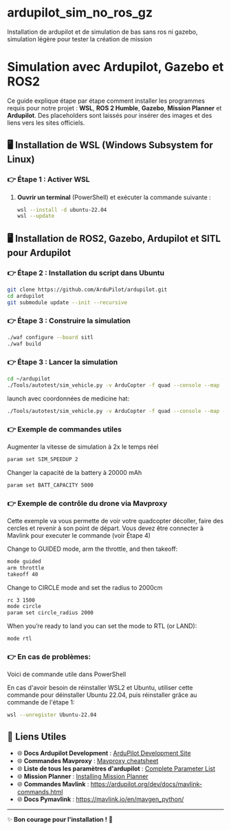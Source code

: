 # ardupilot_sim_no_ros_gz
Installation de ardupilot et de simulation de bas sans ros ni gazebo, simulation légère pour tester la création de mission


# Simulation avec Ardupilot, Gazebo et ROS2

Ce guide explique étape par étape comment installer les programmes requis pour notre projet : **WSL**, **ROS 2 Humble**, **Gazebo**, **Mission Planner** et **Ardupilot**. Des placeholders sont laissés pour insérer des images et des liens vers les sites officiels.


## 🖥️ Installation de WSL (Windows Subsystem for Linux)

### 👉 Étape 1 : Activer WSL
1. **Ouvrir un terminal** (PowerShell) et exécuter la commande suivante :
   ```bash
   wsl --install -d ubuntu-22.04
   wsl --update
   ```

## 🖥️ Installation de ROS2, Gazebo, Ardupilot et SITL pour Ardupilot 

### 👉 Étape 2 : Installation du script dans Ubuntu

   ```bash
   git clone https://github.com/ArduPilot/ardupilot.git
  cd ardupilot
  git submodule update --init --recursive
   ```



### 👉 Étape 3 : Construire la simulation

   ```bash
   ./waf configure --board sitl
  ./waf build
   ```

### 👉 Étape 3 : Lancer la simulation

   ```bash
   cd ~/ardupilot
  ./Tools/autotest/sim_vehicle.py -v ArduCopter -f quad --console --map

   ```

launch avec coordonnées de medicine hat:
   ```bash
./Tools/autotest/sim_vehicle.py -v ArduCopter -f quad --console --map -l 50.097361,-110.735778,0,0
   ```


### 👉 Exemple de commandes utiles

Augmenter la vitesse de simulation à 2x le temps réel
   ```bash
param set SIM_SPEEDUP 2
   ```
Changer la capacité de la battery à 20000 mAh
   ```bash
param set BATT_CAPACITY 5000
   ```

### 👉 Exemple de contrôle du drone via Mavproxy
Cette exemple va vous permette de voir votre quadcopter décoller, faire des cercles et revenir à son point de départ.
Vous devez être connecter à Mavlink pour executer le commande (voir Étape 4)

Change to GUIDED mode, arm the throttle, and then takeoff:

   ```bash
   mode guided
   arm throttle
   takeoff 40
   ```

Change to CIRCLE mode and set the radius to 2000cm

   ```bash
   rc 3 1500
   mode circle
   param set circle_radius 2000
   ```

When you’re ready to land you can set the mode to RTL (or LAND):

   ```bash
   mode rtl
   ```



### 👉 En cas de problèmes:

Voici de commande utile dans PowerShell

En cas d'avoir besoin de réinstaller WSL2 et Ubuntu, utiliser cette commande pour déinstaller Ubuntu 22.04, puis réinstaller grâce au commande de l'étape 1:

   ```bash
   wsl --unregister Ubuntu-22.04
   ```

## 🔗 Liens Utiles

- 🌐 **Docs Ardupilot Development** : [ArduPilot Development Site](https://ardupilot.org/dev/index.html)
- 🌐 **Commandes Mavproxy** : [Mavproxy cheatsheet](https://ardupilot.org/mavproxy/docs/getting_started/cheatsheet.html)
- 🌐 **Liste de tous les paramètres d'ardupilot** : [Complete Parameter List](https://ardupilot.org/dev/docs/ros2-sitl.html)
- 🌐 **Mission Planner** : [Installing Mission Planner](https://ardupilot.org/planner/docs/mission-planner-installation.html)
- 🌐 **Commandes Mavlink** : https://ardupilot.org/dev/docs/mavlink-commands.html
- 🌐 **Docs Pymavlink** : https://mavlink.io/en/mavgen_python/
---

✨ **Bon courage pour l'installation !** 🚀

